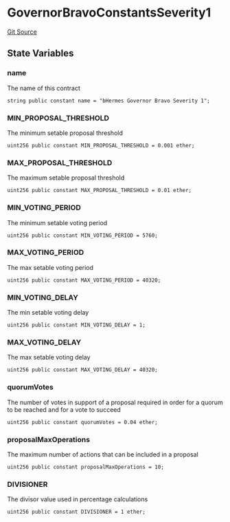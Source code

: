 # GovernorBravoConstantsSeverity1
[Git Source](https://github.com/Maia-DAO/test-env-V2/blob/84b5f9e8695c91ddb02f27bb3dfb1c652f55ced4/out-of-scope/governance/GovernorBravoDelegateSeverity1.sol)


## State Variables
### name
The name of this contract


```solidity
string public constant name = "bHermes Governor Bravo Severity 1";
```


### MIN_PROPOSAL_THRESHOLD
The minimum setable proposal threshold


```solidity
uint256 public constant MIN_PROPOSAL_THRESHOLD = 0.001 ether;
```


### MAX_PROPOSAL_THRESHOLD
The maximum setable proposal threshold


```solidity
uint256 public constant MAX_PROPOSAL_THRESHOLD = 0.01 ether;
```


### MIN_VOTING_PERIOD
The minimum setable voting period


```solidity
uint256 public constant MIN_VOTING_PERIOD = 5760;
```


### MAX_VOTING_PERIOD
The max setable voting period


```solidity
uint256 public constant MAX_VOTING_PERIOD = 40320;
```


### MIN_VOTING_DELAY
The min setable voting delay


```solidity
uint256 public constant MIN_VOTING_DELAY = 1;
```


### MAX_VOTING_DELAY
The max setable voting delay


```solidity
uint256 public constant MAX_VOTING_DELAY = 40320;
```


### quorumVotes
The number of votes in support of a proposal required in order for a quorum to be reached and for a vote to succeed


```solidity
uint256 public constant quorumVotes = 0.04 ether;
```


### proposalMaxOperations
The maximum number of actions that can be included in a proposal


```solidity
uint256 public constant proposalMaxOperations = 10;
```


### DIVISIONER
The divisor value used in percentage calculations


```solidity
uint256 public constant DIVISIONER = 1 ether;
```


